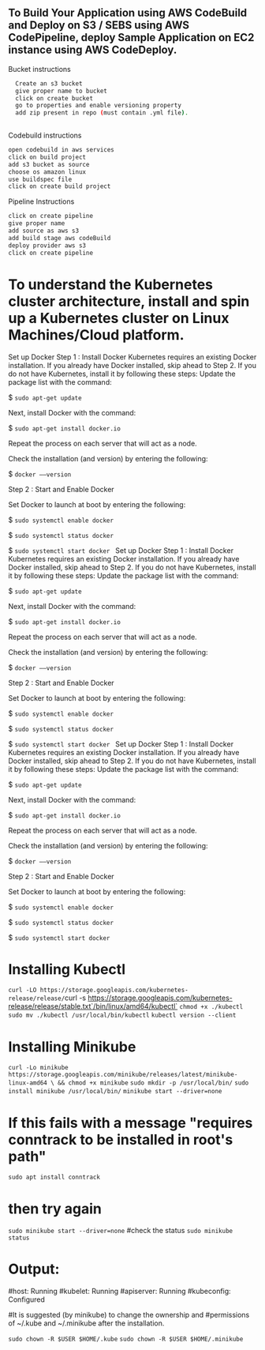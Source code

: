 
## To Build Your Application using AWS CodeBuild and Deploy on S3 / SEBS using AWS CodePipeline, deploy Sample Application on EC2 instance using AWS CodeDeploy.


Bucket instructions
```bash
  Create an s3 bucket
  give proper name to bucket
  click on create bucket
  go to properties and enable versioning property
  add zip present in repo (must contain .yml file).
  
```
Codebuild instructions
```bash
open codebuild in aws services
click on build project
add s3 bucket as source
choose os amazon linux
use buildspec file
click on create build project
```
Pipeline Instructions
```bash
click on create pipeline
give proper name 
add source as aws s3
add build stage aws codeBuild
deploy provider aws s3
click on create pipeline

```

# To understand the Kubernetes cluster architecture, install and spin up a Kubernetes cluster on Linux Machines/Cloud platform.

Set up Docker 
Step 1 : Install Docker
Kubernetes requires an existing Docker installation. If you already have Docker installed, skip ahead to Step 2. If you do not have Kubernetes, install it by following these steps: Update the package list with the command: 
       
$ `sudo apt-get update`

Next, install Docker with the command: 

$ `sudo apt-get install docker.io`

Repeat the process on each server that will act as a node. 

Check the installation (and version) by entering the following: 

$ `docker ––version`

Step 2 : Start and Enable Docker

 Set Docker to launch at boot by entering the following:

 $ `sudo systemctl enable docker `

$ `sudo systemctl status docker`

$ `sudo systemctl start docker `
Set up Docker 
Step 1 : Install Docker
Kubernetes requires an existing Docker installation. If you already have Docker installed, skip ahead to Step 2. If you do not have Kubernetes, install it by following these steps: Update the package list with the command: 
       
$ `sudo apt-get update`

Next, install Docker with the command: 

$ `sudo apt-get install docker.io`

Repeat the process on each server that will act as a node. 

Check the installation (and version) by entering the following: 

$ `docker ––version`

Step 2 : Start and Enable Docker

 Set Docker to launch at boot by entering the following:

 $ `sudo systemctl enable docker `

$ `sudo systemctl status docker`

$ `sudo systemctl start docker `
Set up Docker 
Step 1 : Install Docker
Kubernetes requires an existing Docker installation. If you already have Docker installed, skip ahead to Step 2. If you do not have Kubernetes, install it by following these steps: Update the package list with the command: 
       
$ `sudo apt-get update`

Next, install Docker with the command: 

$ `sudo apt-get install docker.io`

Repeat the process on each server that will act as a node. 

Check the installation (and version) by entering the following: 

$ `docker ––version`

Step 2 : Start and Enable Docker

 Set Docker to launch at boot by entering the following:

 $ `sudo systemctl enable docker `

$ `sudo systemctl status docker`

$ `sudo systemctl start docker `


# Installing Kubectl
`curl -LO https://storage.googleapis.com/kubernetes-release/release/`curl -s https://storage.googleapis.com/kubernetes-release/release/stable.txt`/bin/linux/amd64/kubectl`
`chmod +x ./kubectl`
`sudo mv ./kubectl /usr/local/bin/kubectl`
`kubectl version --client`
# Installing Minikube
`curl -Lo minikube https://storage.googleapis.com/minikube/releases/latest/minikube-linux-amd64 \
  && chmod +x minikube`
`sudo mkdir -p /usr/local/bin/`
`sudo install minikube /usr/local/bin/`
`minikube start --driver=none `
# If this fails with a message "requires conntrack to be installed in root's path"
`sudo apt install conntrack`
# then try again
`sudo minikube start --driver=none`
#check the status
`sudo minikube status`
# Output:
#host: Running
#kubelet: Running
#apiserver: Running
#kubeconfig: Configured

#It is suggested (by minikube) to change the ownership and
#permissions of ~/.kube and ~/.minikube after the installation.

`sudo chown -R $USER $HOME/.kube`
`sudo chown -R $USER $HOME/.minikube`

    